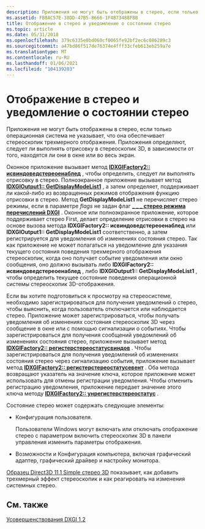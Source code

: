 ```yaml
---
description: Приложения не могут быть отображены в стерео, если только операционная система не указывает, что она обеспечивает стереоскопик трехмерного отображения. Приложения определяют, следует ли выполнять отрисовку в стереоскопик 3D, в зависимости от того, находятся ли они в окне или во весь экран.
ms.assetid: FB8AC57E-38DD-47B5-8666-1F4B73488F8B
title: Отображение в стерео и уведомление о состоянии стерео
ms.topic: article
ms.date: 05/31/2018
ms.openlocfilehash: 379c6335e0bd060cf0065fe92bf2ec6c086289c3
ms.sourcegitcommit: a47bd86f517de76374e4fff33cfeb613eb259a7e
ms.translationtype: MT
ms.contentlocale: ru-RU
ms.lasthandoff: 01/06/2021
ms.locfileid: "104139203"
---
```

# <a name="rendering-in-stereo-and-notifying-about-stereo-status"></a>Отображение в стерео и уведомление о состоянии стерео

Приложения не могут быть отображены в стерео, если только операционная система не указывает, что она обеспечивает стереоскопик трехмерного отображения. Приложения определяют, следует ли выполнять отрисовку в стереоскопик 3D, в зависимости от того, находятся ли они в окне или во весь экран.

Оконное приложение вызывает метод [**IDXGIFactory2:: исвиндоведстереоенаблед**](/windows/desktop/api/DXGI1_2/nf-dxgi1_2-idxgifactory2-iswindowedstereoenabled) , чтобы определить, следует ли выполнять отрисовку в стерео. Полноэкранное приложение вызывает метод [**IDXGIOutput1:: GetDisplayModeList1**](/windows/desktop/api/DXGI1_2/nf-dxgi1_2-idxgioutput1-getdisplaymodelist1) , а затем определяет, поддерживает ли какой-либо из возвращенных режимов отображения функцию отрисовки в стерео. Метод **GetDisplayModeList1** не перечисляет стерео режимы, если в параметре *flags* не задан флаг [**\_ \_ \_ стерео режима перечислений DXGI**](dxgi-enum-modes.md) . Оконное или полноэкранное приложение, которое поддерживает стерео First, делает определение отрисовки в стерео на основе вызова метода **IDXGIFactory2:: исвиндоведстереоенаблед** или **IDXGIOutput1:: GetDisplayModeList1** соответственно, а затем регистрируется для уведомления об изменениях состояния стерео. Так как приложение не может полагаться на уведомление для указания текущего состояния поведения трехмерного отображения стереоскопик, когда оно получает событие уведомления или окно сообщения, оно должно вызывать либо **IDXGIFactory2:: исвиндоведстереоенаблед** , либо **IDXGIOutput1:: GetDisplayModeList1** , чтобы определить текущее состояние поведения операционной системы стереоскопик 3D-отображения.

Если вы хотите подготовиться к просмотру на стереосистеме, необходимо зарегистрироваться для получения уведомлений о стерео, чтобы выяснить, когда пользователь отключается или наблюдается стерео. Приложение может зарегистрироваться, чтобы получать уведомления об изменениях состояния стереоскопик 3D через сообщение в окне или с помощью сигнализации о событиях. Чтобы зарегистрироваться для получения сообщений уведомлений об изменениях состояния стерео, приложение вызывает метод [**IDXGIFactory2:: регистерстереостатусвиндов**](/windows/win32/api/dxgi1_2/nf-dxgi1_2-idxgifactory2-registerstereostatuswindow) . Чтобы зарегистрироваться для получения уведомлений об изменениях состояния стерео через сигнализацию события, приложение вызывает метод [**IDXGIFactory2:: регистерстереостатусевент**](/windows/win32/api/dxgi1_2/nf-dxgi1_2-idxgifactory2-registerstereostatusevent) . Оба метода возвращают указатель на значение ключа, которое приложение может использовать для отмены регистрации уведомления. Чтобы отменить регистрацию уведомления, приложение передает значение этого ключа методу [**IDXGIFactory2:: унрегистерстереостатус**](/windows/win32/api/dxgi1_2/nf-dxgi1_2-idxgifactory2-unregisterstereostatus) .

Состояние стерео может содержать следующие элементы:

-   Конфигурация пользователя.

    Пользователи Windows могут включать или отключать отображение стерео с параметром включить стереоскопик 3D в панели управления изменить параметры отображения.

-   Возможности и Конфигурация компьютера, включая графический адаптер, графический драйвер и настройку монитора.

[Образец Direct3D 11,1 Simple стерео 3D](https://github.com/microsoftarchive/msdn-code-gallery-microsoft/tree/master/Official%20Windows%20Platform%20Sample/Direct3D%20stereoscopic%203D%20sample) показывает, как добавить трехмерный эффект стереоскопик и как реагировать на изменения системных стерео.

## <a name="related-topics"></a>См. также

<dl> <dt>

[Усовершенствования DXGI 1,2](dxgi-1-2-improvements.md)
</dt> </dl>

 

 
